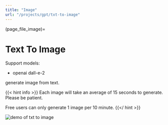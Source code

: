 ```yaml
---
title: "Image"
url: "/projects/gpt/txt-to-image"
---
```


(page_file_image)=

# Text To Image

Support models:

* openai dall-e-2

generate image from text.

{{< hint info >}}
Each image will take an average of 15 seconds to generate. Please be patient.

Free users can only generate 1 image per 10 minute.
{{</ hint >}}

![demo of txt to image](https://s3.laisky.com/uploads/2023/09/txt2img.jpeg)
